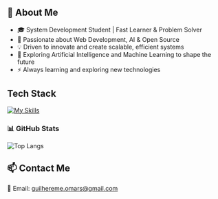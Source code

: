 ## 📌 About Me
<ul>
  <li>🎓 System Development Student | Fast Learner & Problem Solver</li>
  <li>🚀 Passionate about Web Development, AI & Open Source</li>
  <li>💡 Driven to innovate and create scalable, efficient systems</li>
  <li>🤖 Exploring Artificial Intelligence and Machine Learning to shape the future</li>
  <li>⚡ Always learning and exploring new technologies</li>
</ul>

## Tech Stack

[![My Skills](https://skillicons.dev/icons?i=js,html,css,nodejs,php,vscode,linux,windows,aws,git,gitlab,github)](https://skillicons.dev)

### **📊 GitHub Stats**  
![Top Langs](https://github-readme-stats.vercel.app/api/top-langs/?username=GuilhermeOmars&layout=compact&theme=tokyonight&count_private=true)<br>
## 📫 Contact Me
📧 Email: guilhereme.omars@gmail.com
